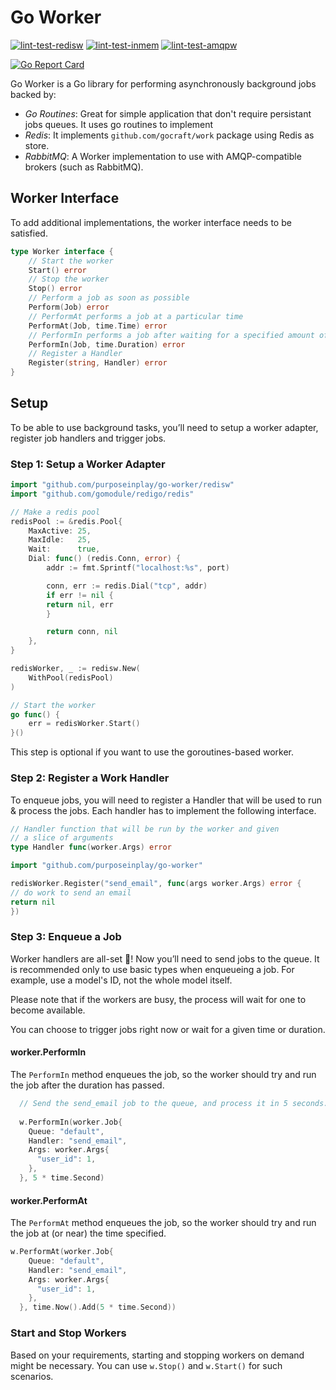 # Go Worker
[![lint-test-redisw](https://github.com/purposeinplay/go-worker/actions/workflows/lint-test_redisw.yml/badge.svg)](https://github.com/purposeinplay/go-worker/actions/workflows/lint-test_redisw.yml)
[![lint-test-inmem](https://github.com/purposeinplay/go-worker/actions/workflows/lint-test_inmem.yml/badge.svg)](https://github.com/purposeinplay/go-worker/actions/workflows/lint-test_inmem.yml)
[![lint-test-amqpw](https://github.com/purposeinplay/go-worker/actions/workflows/lint-test_amqpw.yml/badge.svg)](https://github.com/purposeinplay/go-worker/actions/workflows/lint-test_amqpw.yml)

[![Go Report Card](https://goreportcard.com/badge/github.com/purposeinplay/go-worker)](https://goreportcard.com/report/github.com/purposeinplay/go-worker)

Go Worker is a Go library for performing asynchronously background jobs backed by:

- *Go Routines*: Great for simple application that don't require persistant jobs queues. It uses go routines to implement
- *Redis*: It implements `github.com/gocraft/work` package using Redis as store.
- *RabbitMQ*: A Worker implementation to use with AMQP-compatible brokers (such as RabbitMQ).

## Worker Interface
To add additional implementations, the worker interface needs to be satisfied.

```go
type Worker interface {
    // Start the worker
    Start() error
    // Stop the worker
    Stop() error
    // Perform a job as soon as possible
    Perform(Job) error
    // PerformAt performs a job at a particular time
    PerformAt(Job, time.Time) error
    // PerformIn performs a job after waiting for a specified amount of time
    PerformIn(Job, time.Duration) error
    // Register a Handler
    Register(string, Handler) error
}
```

## Setup
To be able to use background tasks, you’ll need to setup a worker adapter, register job handlers and trigger jobs.

### Step 1: Setup a Worker Adapter

```go
import "github.com/purposeinplay/go-worker/redisw"
import "github.com/gomodule/redigo/redis"

// Make a redis pool
redisPool := &redis.Pool{
    MaxActive: 25,
    MaxIdle:   25,
    Wait:      true,
    Dial: func() (redis.Conn, error) {
        addr := fmt.Sprintf("localhost:%s", port)

        conn, err := redis.Dial("tcp", addr)
        if err != nil {
        return nil, err
        }

        return conn, nil
    },
}

redisWorker, _ := redisw.New(
	WithPool(redisPool)
)

// Start the worker
go func() {
    err = redisWorker.Start()
}()
```

This step is optional if you want to use the goroutines-based worker.

### Step 2: Register a Work Handler
To enqueue jobs, you will need to register a Handler that will be used to run & process the jobs. Each handler has to implement the following interface.

```go
// Handler function that will be run by the worker and given
// a slice of arguments
type Handler func(worker.Args) error
```

```go
import "github.com/purposeinplay/go-worker"

redisWorker.Register("send_email", func(args worker.Args) error {
// do work to send an email
return nil
})
```

### Step 3: Enqueue a Job
Worker handlers are all-set 🙌! Now you’ll need to send jobs to the queue. It is recommended only to use basic types when enqueueing a job. For example, use a model's ID, not the whole model itself.

Please note that if the workers are busy, the process will wait for one to become available.

You can choose to trigger jobs right now or wait for a given time or duration.

#### worker.PerformIn
The `PerformIn` method enqueues the job, so the worker should try and run the job after the duration has passed.

```go
  // Send the send_email job to the queue, and process it in 5 seconds.
	
  w.PerformIn(worker.Job{
    Queue: "default",
    Handler: "send_email",
    Args: worker.Args{
      "user_id": 1,
    },
  }, 5 * time.Second)
```

#### worker.PerformAt

The `PerformAt` method enqueues the job, so the worker should try and run the job at (or near) the time specified.

```go
w.PerformAt(worker.Job{
    Queue: "default",
    Handler: "send_email",
    Args: worker.Args{
      "user_id": 1,
    },
  }, time.Now().Add(5 * time.Second))
```

### Start and Stop Workers
Based on your requirements, starting and stopping workers on demand might be necessary. You can use `w.Stop()` and `w.Start()` for such scenarios.